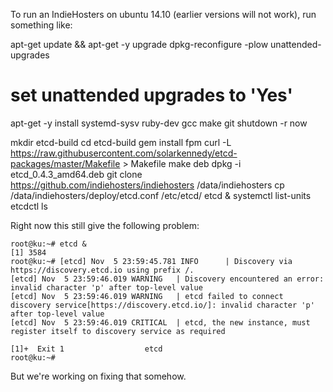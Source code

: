 To run an IndieHosters on ubuntu 14.10 (earlier versions will not work), run something like:

  apt-get update && apt-get -y upgrade
  dpkg-reconfigure -plow unattended-upgrades
  # set unattended upgrades to 'Yes'
  apt-get -y install systemd-sysv ruby-dev gcc make git
  shutdown -r now

  mkdir etcd-build
  cd etcd-build
  gem install fpm
  curl -L https://raw.githubusercontent.com/solarkennedy/etcd-packages/master/Makefile  > Makefile
  make deb
  dpkg -i etcd_0.4.3_amd64.deb
  git clone https://github.com/indiehosters/indiehosters /data/indiehosters
  cp /data/indiehosters/deploy/etcd.conf /etc/etcd/
  etcd &
  systemctl list-units
  etcdctl ls

Right now this still give the following problem:

````
root@ku:~# etcd &
[1] 3584
root@ku:~# [etcd] Nov  5 23:59:45.781 INFO      | Discovery via https://discovery.etcd.io using prefix /.
[etcd] Nov  5 23:59:46.019 WARNING   | Discovery encountered an error: invalid character 'p' after top-level value
[etcd] Nov  5 23:59:46.019 WARNING   | etcd failed to connect discovery service[https://discovery.etcd.io/]: invalid character 'p' after top-level value
[etcd] Nov  5 23:59:46.019 CRITICAL  | etcd, the new instance, must register itself to discovery service as required

[1]+  Exit 1                  etcd
root@ku:~# 
````

But we're working on fixing that somehow.

